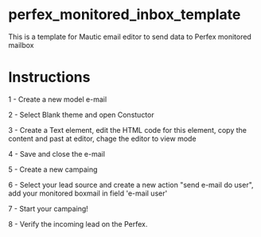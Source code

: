 # perfex_monitored_inbox_template
This is a template for Mautic email editor to send data to Perfex monitored mailbox

# Instructions

  1 - Create a new model e-mail
  
  2 - Select Blank theme and open Constuctor
  
  3 - Create a Text element, edit the HTML code for this element, copy the content and past at editor, chage the editor to view mode
  
  4 - Save and close the e-mail
  
  5 - Create a new campaing
  
  6 - Select your lead source and create a new action "send e-mail do user", add your monitored boxmail in field 'e-mail user'
  
  7 - Start your campaing!
  
  8 - Verify the incoming lead on the Perfex.
